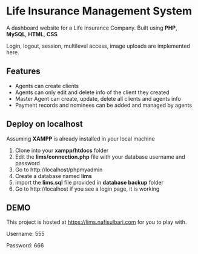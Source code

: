 # Life Insurance Management System
A dashboard website for a Life Insurance Company.
Built using **PHP**, **MySQL**, **HTML**, **CSS**

Login, logout, session, multilevel access, image uploads
are implemented here.

## Features
- Agents can create clients
- Agents can only edit and delete info of the client they created
- Master Agent can create, update, delete all clients and agents info
- Payment records and nominees can be added and managed by agents

## Deploy on localhost
Assuming **XAMPP** is already installed in your local machine

1. Clone into your **xampp/htdocs** folder
2. Edit the **lims/connection.php** file with your database username and password
2. Go to http://localhost/phpmyadmin
3. Create a database named **lims**
3. import the **lims.sql** file provided in **database backup** folder
4. Go to http://localhost if you see a login page, it is working

## DEMO
This project is hosted at https://lims.nafisulbari.com for you to play with.

Username: 555 

Password: 666

